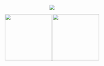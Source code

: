 <p align="center">
  <a href="https://github.com/xeyay">
    <img src="https://discord.c99.nl/widget/theme-5/465608989925834803.png"/>
     </a>
  </div>


<div align="center">
  <a href="https://github.com/leexey">
    <img height="150em" src="https://github-readme-stats.vercel.app/api?username=yeedny&count_private=true&include_all_commits=true&show_icons=true&theme=tokyonight&hide_border=false&show_owner=true"/>
    <img height="150em" src="https://github-readme-stats.vercel.app/api/top-langs/?username=KennedyReisz&theme=tokyonight&hide_border=false&&layout=compact"/>
  </a>
  <p align="center">
    <a href="https://github.com/leexey">
</p><br>
